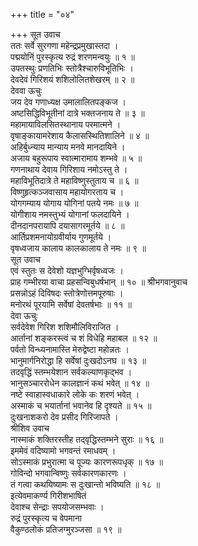 +++
title = "०४"

+++
सूत उवाच  
ततः सर्वे सुरगणा महेन्द्रप्रमुखास्तदा ।  
पद्मयोनिं पुरस्कृत्य रुद्रं शरणमन्वयुः ॥ १ ॥  
उपतस्थुः प्रणतिभिः स्तोत्रैश्चारुविभूतिभिः ।  
देवदेवं गिरिशयं शशिलोलितशेखरम् ॥ २ ॥  
देववा ऊचुः  
जय देव गणाध्यक्ष उमालालितपङ्‌कज ।  
अष्टसिद्धिविभूतीनां दात्रे भक्तजनाय ते ॥ ३ ॥  
महामायाविलसितस्थानाय परमात्मने ।  
वृषाङ्‌कायामरेशाय कैलासस्थितिशालिने ॥ ४ ॥  
अहिर्बुध्न्याय मान्याय मनवे मानदायिने ।  
अजाय बहुरूपाय स्वात्मारामाय शम्भवे ॥ ५ ॥  
गणनाथाय देवाय गिरिशाय नमोऽस्तु ते ।  
महाविभूतिदात्रे ते महाविष्णुस्तुताय च ॥ ६ ॥  
विष्णुहृत्कञ्जवासाय महायोगरताय च ।  
योगगम्याय योगाय योगिनां पतये नमः ॥ ७ ॥  
योगीशाय नमस्तुभ्यं योगानां फलदायिने ।  
दीनदानपरायापि दयासागरमूर्तये ॥ ८ ॥  
आर्तिप्रशमनायोग्रवीर्याय गुणमूर्तये ।  
वृषध्वजाय कालाय कालकालाय ते नमः ॥ ९ ॥  
सूत उवाच  
एवं स्तुतः स देवेशो यज्ञभुग्भिर्वृषध्वजः ।  
प्राह गम्भीरया वाचा प्रहसन्विबुधर्षभान् ॥ १० ॥
श्रीभगवानुवाच  
प्रसन्नोऽहं दिविषदः स्तोत्रेणोत्तमपूरुषाः ।  
मनोरथं पूरयामि सर्वेषां देवतर्षभाः ॥ ११ ॥  
देवा ऊचुः  
सर्वदेवेश गिरिश शशिमौलिविराजित ।  
आर्तानां शङ्‌करस्त्वं च शं विधेहि महाबल ॥ १२ ॥  
पर्वतो विन्ध्यनामास्ति मेरुद्वेष्टा महोन्नतः ।  
भानुमार्गनिरोद्धा हि सर्वेषां दुःखदोऽनघ ॥ १३ ॥  
तदवृद्धिं स्तम्भयेशान सर्वकल्याणकृद्भव ।  
भानुसञ्चाररोधेन कालज्ञानं कथं भवेत् ॥ १४ ॥  
नष्टे स्वाहास्वधाकारे लोके कः शरणं भवेत् ।  
अस्माकं च भयार्तानां भवानेव हि दृश्यते ॥ १५ ॥  
दुःखनाशकरो देव प्रसीद गिरिजापते ।  
श्रीशिव उवाच  
नास्माकं शक्तिरस्तीह तद्‌वृद्धिस्तम्भने सुराः ॥ १६ ॥  
इममेवं वदिष्यामो भगवन्तं रमाधवम् ।  
सोऽस्माकं प्रभुरात्मा च पूज्यः कारणरूपधृक् ॥ १७ ॥  
गोविन्दो भगवान्विष्णुः सर्वकारणकारणः ।  
तं गत्वा कथयिष्यामः स दुःखान्तो भविष्यति ॥ १८ ॥  
इत्येवमाकर्ण्य गिरीशभाषितं  
     देवाश्च सेन्द्राः सपयोजसम्भवाः ।  
रुद्रं पुरस्कृत्य च वेपमाना  
     वैकुण्ठलोकं प्रतिजग्मुरञ्जसा ॥ १९ ॥
